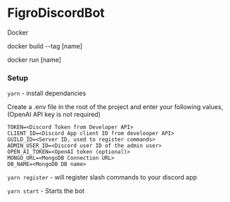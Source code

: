 # FigroDiscordBot

Docker

docker build --tag [name]


docker run [name]



### Setup

`yarn` - install dependancies

Create a .env file in the root of the project and enter your following values,(OpenAI API key is not required)
```
TOKEN=<Discord Token from Developer API>
CLIENT_ID=<Discord App client ID from develeoper API>
GUILD_ID=<Server ID, used to register commands>
ADMIN_USER_ID=<Discord user ID of the admin user>
OPEN_AI_TOKEN=<OpenAI token (optional)>
MONGO_URL=<MongoDB Connection URL>
DB_NAME=<MongoDB DB name>
```

`yarn register` - will register slash commands to your discord app

`yarn start` - Starts the bot

